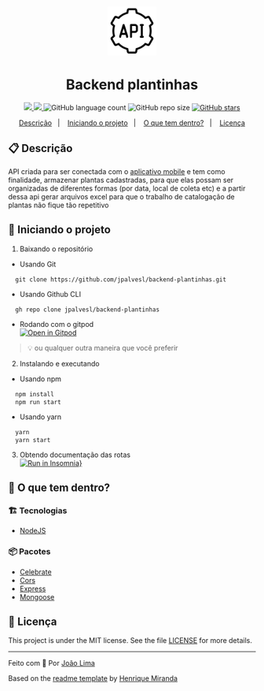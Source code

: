 <p align="center">
  <img alt="Icone de servidor" src="./.github/api.png" width="100"/>
</p>
<h1 align="center">
  Backend plantinhas
</h1>

<!-- Badges -->
<p align="center">

  <!-- if your app is a website -->
  <a href="https://plantinhas-backend.herokuapp.com/" alt="Url do site">
    <img src="https://img.shields.io/website-up-down-1EAE72-red/http/shields.io.svg" />
  </a>

  <!-- License -->
  <a href="./LICENSE" alt="License: MIT">
    <img src="https://img.shields.io/badge/License-MIT-1EAE72.svg" />
  </a>

  <img alt="GitHub language count" src="https://img.shields.io/github/languages/count/jpalvesl/backend-plantinhas?color=blue">

  <!-- GitHub repo size -->
  <img alt="GitHub repo size" src="https://img.shields.io/github/repo-size/jpalvesl/backend-plantinhas">

  <!-- Social -->  
  <a href="https://github.com/jpalvesl/backend-plantinhas/stargazers">
    <img alt="GitHub stars" src="https://img.shields.io/github/stars/jpalvesl/backend-plantinhas?style=social">
  </a>

</p>

<!-- summary -->
<p align="center">
  <a href="#clipboard-descrição">Descrição</a>&nbsp;&nbsp;&nbsp;|&nbsp;&nbsp;&nbsp;
  <a href="#rocket-iniciando-o-projeto">Iniciando o projeto</a>&nbsp;&nbsp;&nbsp;|&nbsp;&nbsp;&nbsp;
  <a href="#-o-que-tem-dentro">O que tem dentro?</a>&nbsp;&nbsp;&nbsp;|&nbsp;&nbsp;&nbsp;
  <a href="#memo-licença">Licença</a>
</p>


## :clipboard: Descrição
API criada para ser conectada com o [aplicativo mobile](https://github.com/jpalvesl/plantinhas-app) e tem como finalidade, armazenar plantas cadastradas, para que elas possam ser organizadas de diferentes formas (por data, local de coleta etc) e a partir dessa api gerar arquivos excel para que o trabalho de catalogação de plantas não fique tão repetitivo

## :rocket: Iniciando o projeto

1. Baixando o repositório

  - Usando Git
```shell
  git clone https://github.com/jpalvesl/backend-plantinhas.git
```
  - Usando Github CLI
```shell
  gh repo clone jpalvesl/backend-plantinhas
```
  - Rodando com o gitpod  
[![Open in Gitpod](https://gitpod.io/button/open-in-gitpod.svg)](https://gitpod.io/https://github.com/jpalvesl/backend-plantinhas)


  > :bulb: ou qualquer outra maneira que você preferir

2. Instalando e executando
  - Usando npm
```shell
  npm install
  npm run start
```
  - Usando yarn
```shell
  yarn
  yarn start
```

3. Obtendo documentação das rotas   
[![Run in Insomnia}](https://insomnia.rest/images/run.svg)](https://insomnia.rest/run/?label=Plantinhas%20API&uri=https%3A%2F%2Fraw.githubusercontent.com%2Fjpalvesl%2Fbackend-plantinhas%2Fmaster%2Fexports.json)

## 🧐 O que tem dentro?

### :building_construction: Tecnologias
- [NodeJS](https://nodejs.org/en/)


### :package: Pacotes
- [Celebrate](https://github.com/arb/celebrate)
- [Cors](https://expressjs.com/en/resources/middleware/cors.html)
- [Express](https://expressjs.com/pt-br/)
- [Mongoose](https://mongoosejs.com)


## :memo: Licença

This project is under the MIT license. See the file [LICENSE](LICENSE) for more details.

---

Feito com 💙 Por [João Lima](https://github.com/jpalvesl)

Based on the [readme template](https://gist.github.com/henry-ns/a00234378353d9ca43e1bfe043202192) by [Henrique Miranda](http://thehenry.dev/)
